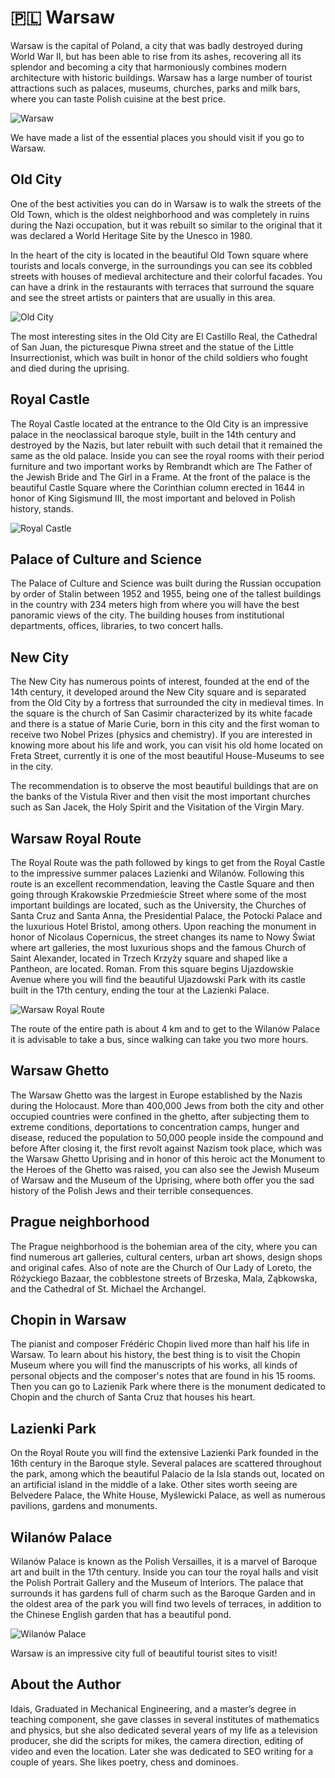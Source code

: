 # 🇵🇱 Warsaw

Warsaw is the capital of Poland, a city that was badly destroyed during World War II, but has been able to rise from its ashes, recovering all its splendor and becoming a city that harmoniously combines modern architecture with historic buildings. Warsaw has a large number of tourist attractions such as palaces, museums, churches, parks and milk bars, where you can taste Polish cuisine at the best price.

![Warsaw](_static/images/warsaw/warsaw.jpg)

We have made a list of the essential places you should visit if you go to Warsaw.

## Old City

One of the best activities you can do in Warsaw is to walk the streets of the Old Town, which is the oldest neighborhood and was completely in ruins during the Nazi occupation, but it was rebuilt so similar to the original that it was declared a World Heritage Site by the Unesco in 1980.

In the heart of the city is located in the beautiful Old Town square where tourists and locals converge, in the surroundings you can see its cobbled streets with houses of medieval architecture and their colorful facades. You can have a drink in the restaurants with terraces that surround the square and see the street artists or painters that are usually in this area.

![Old City](_static/images/warsaw/old-city.jpg)

The most interesting sites in the Old City are El Castillo Real, the Cathedral of San Juan, the picturesque Piwna street and the statue of the Little Insurrectionist, which was built in honor of the child soldiers who fought and died during the uprising.

## Royal Castle

The Royal Castle located at the entrance to the Old City is an impressive palace in the neoclassical baroque style, built in the 14th century and destroyed by the Nazis, but later rebuilt with such detail that it remained the same as the old palace. Inside you can see the royal rooms with their period furniture and two important works by Rembrandt which are The Father of the Jewish Bride and The Girl in a Frame. At the front of the palace is the beautiful Castle Square where the Corinthian column erected in 1644 in honor of King Sigismund III, the most important and beloved in Polish history, stands.

![Royal Castle](_static/images/warsaw/royal-castle.jpg)

## Palace of Culture and Science

The Palace of Culture and Science was built during the Russian occupation by order of Stalin between 1952 and 1955, being one of the tallest buildings in the country with 234 meters high from where you will have the best panoramic views of the city. The building houses from institutional departments, offices, libraries, to two concert halls.

## New City

The New City has numerous points of interest, founded at the end of the 14th century, it developed around the New City square and is separated from the Old City by a fortress that surrounded the city in medieval times. In the square is the church of San Casimir characterized by its white facade and there is a statue of Marie Curie, born in this city and the first woman to receive two Nobel Prizes (physics and chemistry). If you are interested in knowing more about his life and work, you can visit his old home located on Freta Street, currently it is one of the most beautiful House-Museums to see in the city.

The recommendation is to observe the most beautiful buildings that are on the banks of the Vistula River and then visit the most important churches such as San Jacek, the Holy Spirit and the Visitation of the Virgin Mary.

## Warsaw Royal Route

The Royal Route was the path followed by kings to get from the Royal Castle to the impressive summer palaces Lazienki and Wilanów. Following this route is an excellent recommendation, leaving the Castle Square and then going through Krakowskie Przedmieście Street where some of the most important buildings are located, such as the University, the Churches of Santa Cruz and Santa Anna, the Presidential Palace, the Potocki Palace and the luxurious Hotel Bristol, among others. Upon reaching the monument in honor of Nicolaus Copernicus, the street changes its name to Nowy Świat where art galleries, the most luxurious shops and the famous Church of Saint Alexander, located in Trzech Krzyży square and shaped like a Pantheon, are located. Roman. From this square begins Ujazdowskie Avenue where you will find the beautiful Ujazdowski Park with its castle built in the 17th century, ending the tour at the Lazienki Palace.

![Warsaw Royal Route](_static/images/warsaw/warsaw-royal-route.jpg)

The route of the entire path is about 4 km and to get to the Wilanów Palace it is advisable to take a bus, since walking can take you two more hours.

## Warsaw Ghetto

The Warsaw Ghetto was the largest in Europe established by the Nazis during the Holocaust. More than 400,000 Jews from both the city and other occupied countries were confined in the ghetto, after subjecting them to extreme conditions, deportations to concentration camps, hunger and disease, reduced the population to 50,000 people inside the compound and before After closing it, the first revolt against Nazism took place, which was the Warsaw Ghetto Uprising and in honor of this heroic act the Monument to the Heroes of the Ghetto was raised, you can also see the Jewish Museum of Warsaw and the Museum of the Uprising, where both offer you the sad history of the Polish Jews and their terrible consequences.

## Prague neighborhood

The Prague neighborhood is the bohemian area of the city, where you can find numerous art galleries, cultural centers, urban art shows, design shops and original cafes. Also of note are the Church of Our Lady of Loreto, the Różyckiego Bazaar, the cobblestone streets of Brzeska, Mala, Ząbkowska, and the Cathedral of St. Michael the Archangel.

## Chopin in Warsaw

The pianist and composer Frédéric Chopin lived more than half his life in Warsaw. To learn about his history, the best thing is to visit the Chopin Museum where you will find the manuscripts of his works, all kinds of personal objects and the composer's notes that are found in his 15 rooms. Then you can go to Lazienik Park where there is the monument dedicated to Chopin and the church of Santa Cruz that houses his heart.

## Lazienki Park

On the Royal Route you will find the extensive Lazienki Park founded in the 16th century in the Baroque style. Several palaces are scattered throughout the park, among which the beautiful Palacio de la Isla stands out, located on an artificial island in the middle of a lake. Other sites worth seeing are Belvedere Palace, the White House, Myślewicki Palace, as well as numerous pavilions, gardens and monuments.

## Wilanów Palace

Wilanów Palace is known as the Polish Versailles, it is a marvel of Baroque art and built in the 17th century. Inside you can tour the royal halls and visit the Polish Portrait Gallery and the Museum of Interiors. The palace that surrounds it has gardens full of charm such as the Baroque Garden and in the oldest area of the park you will find two levels of terraces, in addition to the Chinese English garden that has a beautiful pond.

![Wilanów Palace](_static/images/warsaw/wilanow-palace.jpg)

Warsaw is an impressive city full of beautiful tourist sites to visit!

## About the Author

Idais, Graduated in Mechanical Engineering, and a master’s degree in teaching component, she gave classes in several institutes of mathematics and physics, but she also dedicated several years of my life as a television producer, she did the scripts for mikes, the camera direction, editing of video and even the location. Later she was dedicated to SEO writing for a couple of years. She likes poetry, chess and dominoes.
